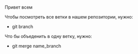 Привет всем

Чтобы посмотреть все ветки в нашем репозитории, нужно:
* git branch

Что бы объеденить в одну ветку, нужно:

* git merge name_branch
